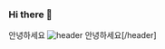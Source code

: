 ### Hi there 👋




안녕하세요
![header](https://capsule-render.vercel.app/api?type=transparent&color=auto&height=300&section=header&text=capsule%20render&fontSize=90)
안녕하세요[/header]

